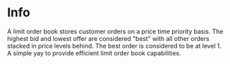 # Info
A limit order book stores customer orders on a price time priority basis. The highest bid and lowest offer are considered "best" with all other orders stacked in price levels behind. The best order is considered to be at level 1.
A simple yay to provide efficient limit order book capabilities.
